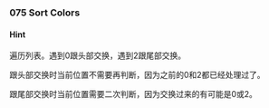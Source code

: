 ### 075 Sort Colors

#### Hint

遍历列表。遇到0跟头部交换，遇到2跟尾部交换。

跟头部交换时当前位置不需要再判断，因为之前的0和2都已经处理过了。

跟尾部交换时当前位置需要二次判断，因为交换过来的有可能是0或2。

